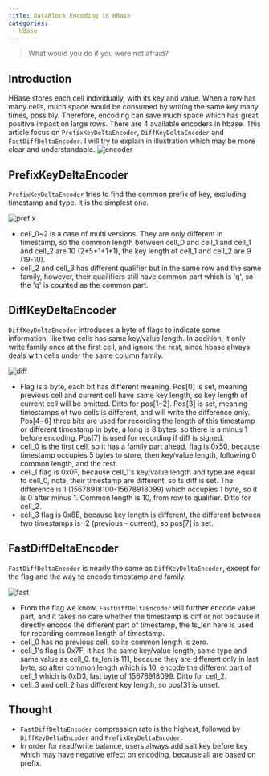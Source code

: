 ```yaml
---
title: DataBlock Encoding in HBase
categories:
 - HBase
---
```


> What would you do if you were not afraid? 

## Introduction

HBase stores each cell individually, with its key and value. When a row has many cells, much space would be consumed by writing the same key many times, possibly. Therefore, encoding can save much space which has great positive impact on large rows. There are 4 available encoders in hbase. This article focus on `PrefixKeyDeltaEncoder`, `DiffKeyDeltaEncoder` and `FastDiffDeltaEncoder`. I will try to explain in illustration which may be more clear and understandable.
![encoder](https://raw.githubusercontent.com/Reidddddd/reidddddd.github.io/master/assets/images/Encoder.png)

## PrefixKeyDeltaEncoder
`PrefixKeyDeltaEncoder` tries to find the common prefix of key, excluding timestamp and type. It is the simplest one.

![prefix](https://raw.githubusercontent.com/Reidddddd/reidddddd.github.io/master/assets/images/prefix_key_encoder.png)

- cell_0~2 is a case of multi versions. They are only different in timestamp, so the common length between cell_0 and cell_1 and cell_1 and cell_2 are 10 (2+5+1+1+1), the key length of cell_1 and cell_2 are 9 (19-10).
- cell_2 and cell_3 has different qualifier but in the same row and the same family, however, their quailifiers still have common part which is 'q', so the 'q' is counted as the common part.

## DiffKeyDeltaEncoder
`DiffKeyDeltaEncoder` introduces a byte of flags to indicate some information, like two cells has same key/value length. In addition, it only write family once at the first cell, and ignore the rest, since hbase always deals with cells under the same column family.

![diff](https://raw.githubusercontent.com/Reidddddd/reidddddd.github.io/master/assets/images/diff_key_encoder.png)

- Flag is a byte, each bit has different meaning. Pos[0] is set, meaning previous cell and current cell have same key length, so key length of current cell will be omitted. Ditto for pos[1~2]. Pos[3] is set, meaning timestamps of two cells is different, and will write the difference only. Pos[4~6] three bits are used for recording the length of this timestamp or different timestamp in byte, a long is 8 bytes, so there is a minus 1 before encoding. Pos[7] is used for recording if diff is signed.
- cell_0 is the first cell, so it has a family part ahead, flag is 0x50, because timestamp occupies 5 bytes to store, then key/value length, following 0 common length, and the rest.
- cell_1 flag is 0x0F, because cell_1's key/value length and type are equal to cell_0, note, their timestamp are different, so ts diff is set. The difference is 1 (15678918100-15678918099) which occupies 1 byte, so it is 0 after minus 1. Common length is 10, from row to qualifier. Ditto for cell_2.
- cell_3 flag is 0x8E, because key length is different, the different between two timestamps is -2 (previous - current), so pos[7] is set.

## FastDiffDeltaEncoder
`FastDiffDeltaEncoder` is nearly the same as `DiffKeyDeltaEncoder`, except for the flag and the way to encode timestamp and family.

![fast](https://raw.githubusercontent.com/Reidddddd/reidddddd.github.io/master/assets/images/fast_diff_key_encoder.png)

- From the flag we know, `FastDiffDeltaEncoder` will further encode value part, and it takes no care whether the timestamp is diff or not because it directly encode the different part of timestamp, the ts_len here is used for recording common length of timestamp.
- cell_0 has no previous cell, so its common length is zero.
- cell_1's flag is 0x7F, it has the same key/value length, same type and same value as cell_0. ts_len is 111, because they are different only in last byte, so after common length which is 10, encode the different part of cell_1 which is 0xD3, last byte of 15678918099. Ditto for cell_2.
- cell_3 and cell_2 has different key length, so pos[3] is unset. 

## Thought
- `FastDiffDeltaEncoder` compression rate is the highest, followed by `DiffKeyDeltaEncoder` and `PrefixKeyDeltaEncoder`.
- In order for read/write balance, users always add salt key before key which may have negative effect on encoding, because all are based on prefix.
